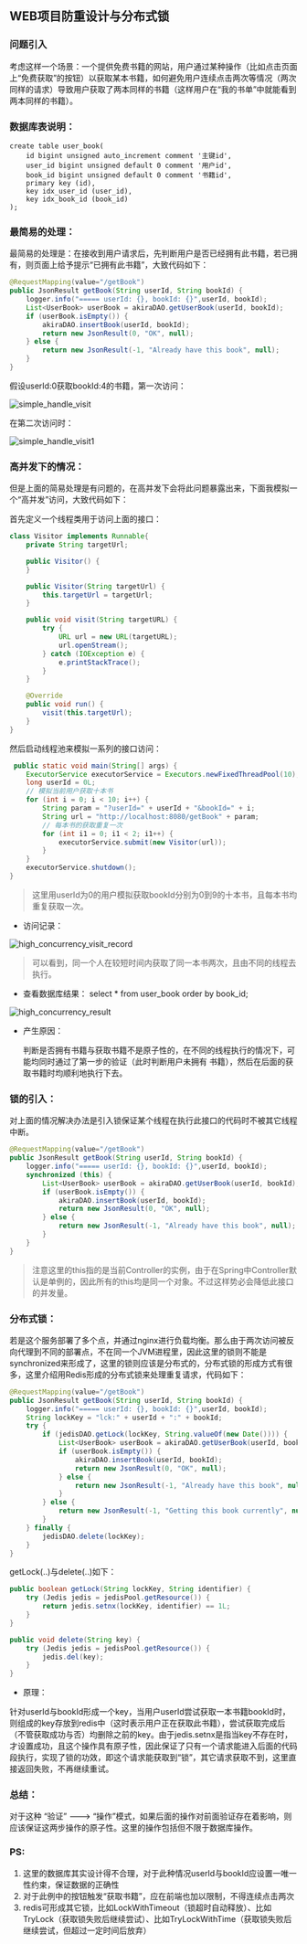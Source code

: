 ## WEB项目防重设计与分布式锁

### 问题引入

考虑这样一个场景：一个提供免费书籍的网站，用户通过某种操作（比如点击页面上“免费获取”的按钮）以获取某本书籍，如何避免用户连续点击两次等情况（两次同样的请求）导致用户获取了两本同样的书籍（这样用户在“我的书单”中就能看到两本同样的书籍）。

### 数据库表说明：

```
create table user_book(
    id bigint unsigned auto_increment comment '主键id',
    user_id bigint unsigned default 0 comment '用户id',
    book_id bigint unsigned default 0 comment '书籍id',
    primary key (id),
    key idx_user_id (user_id),
    key idx_book_id (book_id)
);
```

### 最简易的处理：

最简易的处理是：在接收到用户请求后，先判断用户是否已经拥有此书籍，若已拥有，则页面上给予提示“已拥有此书籍”，大致代码如下：
```java
@RequestMapping(value="/getBook")
public JsonResult getBook(String userId, String bookId) {
    logger.info("===== userId: {}, bookId: {}",userId, bookId);
    List<UserBook> userBook = akiraDAO.getUserBook(userId, bookId);
    if (userBook.isEmpty()) {
        akiraDAO.insertBook(userId, bookId);
        return new JsonResult(0, "OK", null);
    } else {
        return new JsonResult(-1, "Already have this book", null);
    }
}
```

假设userId:0获取bookId:4的书籍，第一次访问：

![simple_handle_visit](http://image.akira.ink/demo-duplicate-request/simple_handle_visit.png)

在第二次访问时：

![simple_handle_visit1](http://image.akira.ink/demo-duplicate-request/simple_handle_visit1.png)

### 高并发下的情况：

但是上面的简易处理是有问题的，在高并发下会将此问题暴露出来，下面我模拟一个“高并发”访问，大致代码如下：

首先定义一个线程类用于访问上面的接口：

```java
class Visitor implements Runnable{
    private String targetUrl;

    public Visitor() {
    }

    public Visitor(String targetUrl) {
        this.targetUrl = targetUrl;
    }

    public void visit(String targetURL) {
        try {
            URL url = new URL(targetURL);
            url.openStream();
        } catch (IOException e) {
            e.printStackTrace();
        }
    }

    @Override
    public void run() {
        visit(this.targetUrl);
    }
}

```

然后启动线程池来模拟一系列的接口访问：
```java
 public static void main(String[] args) {
    ExecutorService executorService = Executors.newFixedThreadPool(10);
    long userId = 0L;
    // 模拟当前用户获取十本书
    for (int i = 0; i < 10; i++) {
        String param = "?userId=" + userId + "&bookId=" + i;
        String url = "http://localhost:8080/getBook" + param;
        // 每本书的获取重复一次
        for (int i1 = 0; i1 < 2; i1++) {
            executorService.submit(new Visitor(url));
        }
    }
    executorService.shutdown();
}
```
> 这里用userId为0的用户模拟获取bookId分别为0到9的十本书，且每本书均重复获取一次。

* 访问记录：

![high_concurrency_visit_record](http://image.akira.ink/demo-duplicate-request/high_concurrency_visit_record.png)

> 可以看到，同一个人在较短时间内获取了同一本书两次，且由不同的线程去执行。

* 查看数据库结果： select * from user_book order by book_id;

![high_concurrency_result](http://image.akira.ink/demo-duplicate-request/high_concurrency_result.png)

* 产生原因：

    判断是否拥有书籍与获取书籍不是原子性的，在不同的线程执行的情况下，可能均同时通过了第一步的验证（此时判断用户未拥有 书籍），然后在后面的获取书籍时均顺利地执行下去。

### 锁的引入：

对上面的情况解决办法是引入锁保证某个线程在执行此接口的代码时不被其它线程中断。
```java
@RequestMapping(value="/getBook")
public JsonResult getBook(String userId, String bookId) {
    logger.info("===== userId: {}, bookId: {}",userId, bookId);
    synchronized (this) {
        List<UserBook> userBook = akiraDAO.getUserBook(userId, bookId);
        if (userBook.isEmpty()) {
            akiraDAO.insertBook(userId, bookId);
            return new JsonResult(0, "OK", null);
        } else {
            return new JsonResult(-1, "Already have this book", null);
        }
    }
}
```
> 注意这里的this指的是当前Controller的实例，由于在Spring中Controller默认是单例的，因此所有的this均是同一个对象。不过这样势必会降低此接口的并发量。

### 分布式锁：
若是这个服务部署了多个点，并通过nginx进行负载均衡。那么由于两次访问被反向代理到不同的部署点，不在同一个JVM进程里，因此这里的锁则不能是synchronized来形成了，这里的锁则应该是分布式的，分布式锁的形成方式有很多，这里介绍用Redis形成的分布式锁来处理重复请求，代码如下：
```java
@RequestMapping(value="/getBook")
public JsonResult getBook(String userId, String bookId) {
    logger.info("===== userId: {}, bookId: {}",userId, bookId);
    String lockKey = "lck:" + userId + ":" + bookId;
    try {
        if (jedisDAO.getLock(lockKey, String.valueOf(new Date()))) {
            List<UserBook> userBook = akiraDAO.getUserBook(userId, bookId);
            if (userBook.isEmpty()) {
                akiraDAO.insertBook(userId, bookId);
                return new JsonResult(0, "OK", null);
            } else {
                return new JsonResult(-1, "Already have this book", null);
            }
        } else {
            return new JsonResult(-1, "Getting this book currently", null);
        }
    } finally {
        jedisDAO.delete(lockKey);
    }
}
```

getLock(..)与delete(..)如下：

```java
public boolean getLock(String lockKey, String identifier) {
    try (Jedis jedis = jedisPool.getResource()) {
        return jedis.setnx(lockKey, identifier) == 1L;
    }
}

public void delete(String key) {
    try (Jedis jedis = jedisPool.getResource()) {
        jedis.del(key);
    }
}
```

* 原理：

针对userId与bookId形成一个key，当用户userId尝试获取一本书籍bookId时，则组成的key存放到redis中（这时表示用户正在获取此书籍），尝试获取完成后（不管获取成功与否）均删除之前的key。由于jedis.setnx是指当key不存在时，才设置成功，且这个操作具有原子性，因此保证了只有一个请求能进入后面的代码段执行，实现了锁的功效，即这个请求能获取到“锁”，其它请求获取不到，这里直接返回失败，不再继续重试。

### 总结：
对于这种  “验证” ---> “操作”模式，如果后面的操作对前面验证存在着影响，则应该保证这两步操作的原子性。这里的操作包括但不限于数据库操作。

### PS:
1. 这里的数据库其实设计得不合理，对于此种情况userId与bookId应设置一唯一性约束，保证数据的正确性
2. 对于此例中的按钮触发“获取书籍”，应在前端也加以限制，不得连续点击两次
3. redis可形成其它锁，比如LockWithTimeout（锁超时自动释放）、比如TryLock（获取锁失败后继续尝试）、比如TryLockWithTime（获取锁失败后继续尝试，但超过一定时间后放弃）
